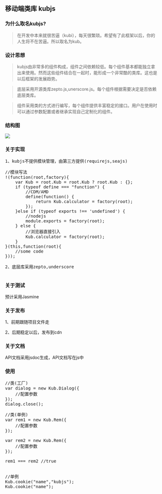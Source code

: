 ## 移动端类库 kubjs

### 为什么取名kubjs?

>在开发中本来就很苦逼（kubi），每天很繁琐。希望有了此框架以后，你的人生将不在苦逼。所以取名为kub。

### 设计思想

>kubjs由非常多的组件构成，组件之间依赖较低。每个组件基本都能独立拿出来使用。然而这些组件结合在一起时，能形成一个非常酷的类库。这也是以后框架的发展趋势。

>底层采用开源类库zepto.js,unerscore.js。每个组件根据需要决定是否依赖底层类库。

>组件采用类的方式进行编写，每个组件提供丰富稳定的接口。用户在使用时可以通过参数配置或者继承实现自己定制化的组件。

### 结构图
![](images/kub.png)

### 关于实现
<pre>
1、kubjs不提供模块管理，由第三方提供(requirejs,seajs)

//模块写法
!(function(root,factory){
    var Kub = root.Kub = root.Kub ? root.Kub : {};
    if (typeof define === "function") {
        //CDM/AMD
        define(function() {
            return Kub.calculator = factory(root);
        });
    }else if (typeof exports !== 'undefined') {
        //nodejs
        module.exports = factory(root);
    } else {
        //浏览器直接引入
        Kub.calculator = factory(root);
    }
}(this,function(root){
    //some code
}));

2、底层库采用zepto,underscore

</pre>

### 关于测试
预计采用Jasmine

### 关于发布
1、前期跟随项目文件走

2、后期稳定以后，发布到cdn

### 关于文档
API文档采用jsdoc生成，API文档写在js中

### 使用
<pre>
//类(工厂)
var dialog = new Kub.Dialog({
    //配置参数
});
dialog.close();

//类(单例)
var rem1 = new Kub.Rem({
    //配置参数
});

var rem2 = new Kub.Rem({
    //配置参数
});

rem1 === rem2 //true


//单例
Kub.cookie("name","kubjs");
Kub.cookie("name");
</pre>

